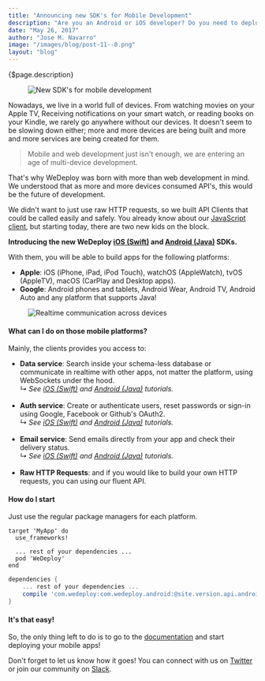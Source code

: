 ```yaml
---
title: "Announcing new SDK's for Mobile Development"
description: "Are you an Android or iOS developer? Do you need to deploy services quickly and easily to the cloud and focus on your mobile apps? Well today is a big day for you!"
date: "May 26, 2017"
author: "Jose M. Navarro"
image: "/images/blog/post-11--0.png"
layout: "blog"
---
```


<article>

{$page.description}

<figure>
	<img src="../images/blog/post-11--0.png" alt="New SDK's for mobile development">
</figure>

Nowadays, we live in a world full of devices. From watching movies on your Apple TV, Receiving notifications on your smart watch, or reading books on your Kindle, we rarely go anywhere without our devices. It doesn't seem to be slowing down either; more and more devices are being built and more and more services are being created for them.

> Mobile and web development just isn't enough, we are entering an age of multi-device development.

That's why WeDeploy was born with more than web development in mind. We understood that as more and more devices consumed API's, this would be the future of development.

We didn't want to just use raw HTTP requests, so we built API Clients that could be called easily and safely. You already know about our [JavaScript client](/docs/intro/api-clients/#1), but starting today, there are two new kids on the block.

**Introducing the new WeDeploy <a data-senna-off target="_blank" href="/docs/intro/api-clients/#2">iOS (Swift)</a> and <a data-senna-off target="_blank" href="/docs/intro/api-clients/#3">Android (Java)</a> SDKs.**

With them, you will be able to build apps for the following platforms:

* **Apple**: iOS (iPhone, iPad, iPod Touch), watchOS (AppleWatch), tvOS (AppleTV), macOS (CarPlay and Desktop apps).
* **Google**: Android phones and tablets, Android Wear, Android TV, Android Auto and any platform that supports Java!

<figure>
	<img src="../images/blog/post-11--1.gif" alt="Realtime communication across devices">
</figure>


#### What can I do on those mobile platforms?

Mainly, the clients provides you access to:

- **Data service**: Search inside your schema-less database or communicate in realtime with other apps, not matter the platform, using WebSockets under the hood. <br><em>↳ See <a data-senna-off target="_blank" href="/tutorials/data-ios/">iOS (Swift)</a> and <a data-senna-off target="_blank" href="/tutorials/data-android/">Android (Java)</a> tutorials.</em><br><br>
- **Auth service**: Create or authenticate users, reset passwords or sign-in using Google, Facebook or Github's OAuth2. <br><em>↳ See <a data-senna-off target="_blank" href="/tutorials/auth-ios/">iOS (Swift)</a> and <a data-senna-off target="_blank" href="/tutorials/auth-android/">Android (Java)</a> tutorials.</em><br><br>
- **Email service**: Send emails directly from your app and check their delivery status. <br><em>↳ See <a data-senna-off target="_blank" href="/tutorials/email-ios/">iOS (Swift)</a> and <a data-senna-off target="_blank" href="/tutorials/email-android/">Android (Java)</a> tutorials.</em><br><br>
- **Raw HTTP Requests**: and if you would like to build your own HTTP requests, you can using our fluent API.


#### How do I start

Just use the regular package managers for each platform.

```Podfile
target 'MyApp' do
  use_frameworks!

  ... rest of your dependencies ...
  pod 'WeDeploy'
end
```
```build.gradle
dependencies {
	... rest of your dependencies ...
    compile 'com.wedeploy:com.wedeploy.android:@site.version.api.android@'
}
```

#### It's that easy!

So, the only thing left to do is to go to the [documentation](/docs/) and start deploying your mobile apps!

Don't forget to let us know how it goes! You can connect with us on [Twitter](https://twitter.com/wedeploy) or join our community on [Slack](https://chat.wedeploy.com).

</article>
